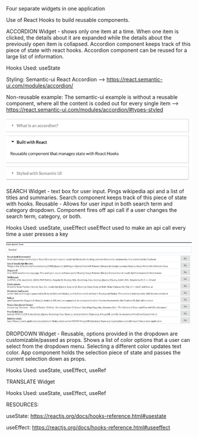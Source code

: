 Four separate widgets in one application

Use of React Hooks to build reusable components.

ACCORDION Widget - shows only one item at a time. When one item is clicked, the details about it are expanded while the details about the previously open item is collapsed. Accordion component keeps track of this piece of state with react hooks. Accordion component can be reused for a large list of information.

Hooks Used: useState

Styling: Semantic-ui React Accordion --> https://react.semantic-ui.com/modules/accordion/

Non-reusable example: The semantic-ui example is without a reusable component, where all the content is coded out for every single item --> https://react.semantic-ui.com/modules/accordion/#types-styled

![picture](Accordion-Demo.png)

SEARCH Widget - text box for user input. Pings wikipedia api and a list of titles and summaries. Search component keeps track of this piece of state with hooks. Reusable - Allows for user input in both search term and category dropdown. Component fires off api call if a user changes the search term, category, or both.

Hooks Used: useState, useEffect
useEffect used to make an api call every time a user presses a key

![picture](Search-Demo.png)

DROPDOWN Widget - Reusable, options provided in the dropdown are customizable/passed as props. Shows a list of color options that a user can select from the dropdown menu. Selecting a different color updates text color. App component holds the selection piece of state and passes the current selection down as props.

Hooks Used: useState, useEffect, useRef

TRANSLATE Widget

Hooks Used: useState, useEffect, useRef

RESOURCES:

useState: https://reactjs.org/docs/hooks-reference.html#usestate

useEffect: https://reactjs.org/docs/hooks-reference.html#useeffect
